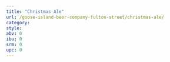 ```yaml
---
title: "Christmas Ale"
url: /goose-island-beer-company-fulton-street/christmas-ale/
category: 
style: 
abv: 0
ibu: 0
srm: 0
upc: 0
---
```


